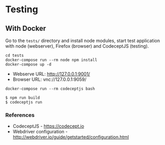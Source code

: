 # Testing

## With Docker

Go to the `tests/` directory and install node modules, start test application with node (webserver), Firefox (browser) and CodeceptJS (testing).

```
cd tests
docker-compose run --rm node npm install
docker-compose up -d
```

- Webserve URL: http://127.0.0.1:9001/
- Browser URL: vnc://127.0.0.1:9059/

```
docker-compose run --rm codeceptjs bash

$ npm run build
$ codeceptjs run
```


### References

- CodeceptJS - https://codecept.io
- Webdriver configuration - http://webdriver.io/guide/getstarted/configuration.html